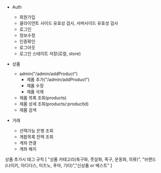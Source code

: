 - Auth

  - 회원가입
  - 클라이언트 사이드 유효성 검사, 서버사이드 유효성 검사
  - 로그인
  - 정보수정
  - 인증확인
  - 로그아웃
  - 로그인 스테이트 저장(로컬, store)

- 상품

  - admin("/admin/addProduct")
    - 제품 추가("/admin/addProduct")
    - 제품 수정
    - 제품 삭제
  - 제품 목록 조회(products)
  - 제품 상세 조회(products/:productId)
  - 제품 검색

- 거래

  - 선택가능 은행 조회
  - 계좝목록 잔액 조회
  - 계좌 연결
  - 계좌 해지

상품 추가시 태그 규칙
[ "상품 카테고리(축구화, 풋살화, 족구, 운동화, 의류)", "브랜드(나이키, 아디다스, 미즈노, 푸마, 기타)","신상품 or 베스트" ]
